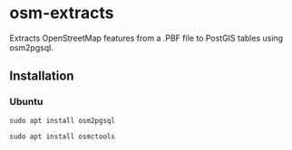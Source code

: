 # osm-extracts

Extracts OpenStreetMap features from a .PBF file to PostGIS tables using osm2pgsql.

## Installation

### Ubuntu

`sudo apt install osm2pgsql`

`sudo apt install osmctools`
